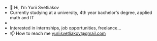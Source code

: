 - 👋 Hi, I’m Yurii Svetliakov
- Currently studying at a university, 4th year bachelor's degree, applied math and IT
- 
- Interested in internships, job opportunities, freelance...
- 📫 How to reach me yuriisvetliakov@gmail.com
<!---
1Zero11/1Zero11 is a ✨ special ✨ repository because its `README.md` (this file) appears on your GitHub profile.
You can click the Preview link to take a look at your changes.
--->
